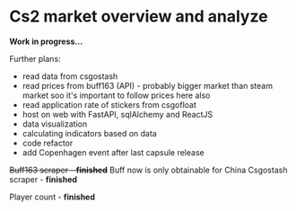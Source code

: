 # Cs2 market overview and analyze   


**Work in progress...**

Further plans:

-  read data from csgostash
-  read prices from buff163 (API) -  probably bigger market than steam market soo it's important to follow prices here also
-  read application rate of stickers from csgofloat
-  host on web with FastAPI, sqlAlchemy and ReactJS
-  data visualization
-  calculating indicators based on data
-  code refactor
-  add Copenhagen event after last capsule release

 
~~Buff163 scraper - **finished**~~ Buff now is only obtainable for China
Csgostash scraper - **finished**

Player count - **finished**
